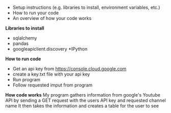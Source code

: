 * Setup instructions (e.g. libraries to install, environment variables, etc.)
* How to run your code
* An overview of how your code works

**Libraries to install**
  * sqlalchemy
  * pandas
  * googleapiclient.discovery
  *IPython


**How to run code**
  * Get an api key from https://console.cloud.google.com
  * create a key.txt file with your api key
  * Run program
  * Follow requested imput from program

**How code works**
  My program gathers information from google's Youtube
  API by sending a GET request with the users API key and requested channel name
  It then takes the information and creates a table for the user to see
